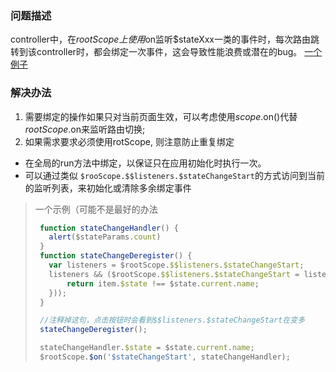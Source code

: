 ### 问题描述

controller中，在$rootScope上使用$on监听$stateXxx一类的事件时，每次路由跳转到该controller时，都会绑定一次事件，这会导致性能浪费或潜在的bug。
[一个例子](https://codepen.io/princewck/pen/JyZVvq)

### 解决办法
1. 需要绑定的操作如果只对当前页面生效，可以考虑使用$scope.$on()代替$rootScope.$on来监听路由切换;
2. 如果需求要求必须使用rotScope, 则注意防止重复绑定
  - 在全局的run方法中绑定，以保证只在应用初始化时执行一次。
  - 可以通过类似 `$rooScope.$$listeners.$stateChangeStart`的方式访问到当前的监听列表，来初始化或清除多余绑定事件

>一个示例（可能不是最好的办法
> ```javascript
>  function stateChangeHandler() {
>    alert($stateParams.count)
>  }
>  function stateChangeDeregister() {
>    var listeners = $rootScope.$$listeners.$stateChangeStart;
>    listeners && ($rootScope.$$listeners.$stateChangeStart = listeners.filter(function (item) {
>        return item.$state !== $state.current.name;
>    }));
>  }
>
>  //注释掉这句，点击按钮时会看到$$listeners.$stateChangeStart在变多
>  stateChangeDeregister();
>
>  stateChangeHandler.$state = $state.current.name;
>  $rootScope.$on('$stateChangeStart', stateChangeHandler);
> ```


